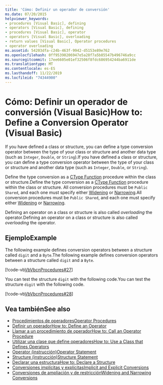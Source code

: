 ```yaml
---
title: 'Cómo: Definir un operador de conversión'
ms.date: 07/20/2015
helpviewer_keywords:
- procedures [Visual Basic], defining
- operators [Visual Basic], defining
- procedures [Visual Basic], operator
- operators [Visual Basic], overloading
- return values [Visual Basic], Operator procedures
- operator overloading
ms.assetid: 54203dfa-c24b-463f-9942-d5153e89e762
ms.openlocfilehash: 0ff95390206947e5a28f7a5b85547b496746a9cc
ms.sourcegitcommit: 17ee6605e01ef32506f8fdc686954244ba6911de
ms.translationtype: MT
ms.contentlocale: es-ES
ms.lasthandoff: 11/22/2019
ms.locfileid: "74344900"
---
```

# <a name="how-to-define-a-conversion-operator-visual-basic"></a><span data-ttu-id="f080f-102">Cómo: Definir un operador de conversión (Visual Basic)</span><span class="sxs-lookup"><span data-stu-id="f080f-102">How to: Define a Conversion Operator (Visual Basic)</span></span>
<span data-ttu-id="f080f-103">If you have defined a class or structure, you can define a type conversion operator between the type of your class or structure and another data type (such as `Integer`, `Double`, or `String`).</span><span class="sxs-lookup"><span data-stu-id="f080f-103">If you have defined a class or structure, you can define a type conversion operator between the type of your class or structure and another data type (such as `Integer`, `Double`, or `String`).</span></span>  
  
 <span data-ttu-id="f080f-104">Define the type conversion as a [CType Function](../../../../visual-basic/language-reference/functions/ctype-function.md) procedure within the class or structure.</span><span class="sxs-lookup"><span data-stu-id="f080f-104">Define the type conversion as a [CType Function](../../../../visual-basic/language-reference/functions/ctype-function.md) procedure within the class or structure.</span></span> <span data-ttu-id="f080f-105">All conversion procedures must be `Public Shared`, and each one must specify either [Widening](../../../../visual-basic/language-reference/modifiers/widening.md) or [Narrowing](../../../../visual-basic/language-reference/modifiers/narrowing.md).</span><span class="sxs-lookup"><span data-stu-id="f080f-105">All conversion procedures must be `Public Shared`, and each one must specify either [Widening](../../../../visual-basic/language-reference/modifiers/widening.md) or [Narrowing](../../../../visual-basic/language-reference/modifiers/narrowing.md).</span></span>  
  
 <span data-ttu-id="f080f-106">Defining an operator on a class or structure is also called *overloading* the operator.</span><span class="sxs-lookup"><span data-stu-id="f080f-106">Defining an operator on a class or structure is also called *overloading* the operator.</span></span>  
  
## <a name="example"></a><span data-ttu-id="f080f-107">Ejemplo</span><span class="sxs-lookup"><span data-stu-id="f080f-107">Example</span></span>  
 <span data-ttu-id="f080f-108">The following example defines conversion operators between a structure called `digit` and a `Byte`.</span><span class="sxs-lookup"><span data-stu-id="f080f-108">The following example defines conversion operators between a structure called `digit` and a `Byte`.</span></span>  
  
 [!code-vb[VbVbcnProcedures#27](~/samples/snippets/visualbasic/VS_Snippets_VBCSharp/VbVbcnProcedures/VB/Class1.vb#27)]  
  
 <span data-ttu-id="f080f-109">You can test the structure `digit` with the following code.</span><span class="sxs-lookup"><span data-stu-id="f080f-109">You can test the structure `digit` with the following code.</span></span>  
  
 [!code-vb[VbVbcnProcedures#28](~/samples/snippets/visualbasic/VS_Snippets_VBCSharp/VbVbcnProcedures/VB/Class1.vb#28)]  
  
## <a name="see-also"></a><span data-ttu-id="f080f-110">Vea también</span><span class="sxs-lookup"><span data-stu-id="f080f-110">See also</span></span>

- [<span data-ttu-id="f080f-111">Procedimientos de operadores</span><span class="sxs-lookup"><span data-stu-id="f080f-111">Operator Procedures</span></span>](./operator-procedures.md)
- [<span data-ttu-id="f080f-112">Definir un operador</span><span class="sxs-lookup"><span data-stu-id="f080f-112">How to: Define an Operator</span></span>](./how-to-define-an-operator.md)
- [<span data-ttu-id="f080f-113">Llamar a un procedimiento de operador</span><span class="sxs-lookup"><span data-stu-id="f080f-113">How to: Call an Operator Procedure</span></span>](./how-to-call-an-operator-procedure.md)
- [<span data-ttu-id="f080f-114">Utilizar una clase que define operadores</span><span class="sxs-lookup"><span data-stu-id="f080f-114">How to: Use a Class that Defines Operators</span></span>](./how-to-use-a-class-that-defines-operators.md)
- [<span data-ttu-id="f080f-115">Operator (instrucción)</span><span class="sxs-lookup"><span data-stu-id="f080f-115">Operator Statement</span></span>](../../../../visual-basic/language-reference/statements/operator-statement.md)
- [<span data-ttu-id="f080f-116">Structure (instrucción)</span><span class="sxs-lookup"><span data-stu-id="f080f-116">Structure Statement</span></span>](../../../../visual-basic/language-reference/statements/structure-statement.md)
- [<span data-ttu-id="f080f-117">Declarar una estructura</span><span class="sxs-lookup"><span data-stu-id="f080f-117">How to: Declare a Structure</span></span>](../../../../visual-basic/programming-guide/language-features/data-types/how-to-declare-a-structure.md)
- [<span data-ttu-id="f080f-118">Conversiones implícitas y explícitas</span><span class="sxs-lookup"><span data-stu-id="f080f-118">Implicit and Explicit Conversions</span></span>](../../../../visual-basic/programming-guide/language-features/data-types/implicit-and-explicit-conversions.md)
- [<span data-ttu-id="f080f-119">Conversiones de ampliación y de restricción</span><span class="sxs-lookup"><span data-stu-id="f080f-119">Widening and Narrowing Conversions</span></span>](../../../../visual-basic/programming-guide/language-features/data-types/widening-and-narrowing-conversions.md)
